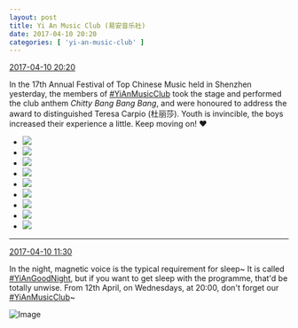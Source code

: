 ```yaml
---
layout: post
title: Yi An Music Club (易安音乐社)
date: 2017-04-10 20:20
categories: [ 'yi-an-music-club' ]
---
```


<div class="weibo-info">
  <a href="http://weibo.com/6094546964/EDTujahDl">2017-04-10 20:20</a>
</div>

In the 17th Annual Festival of Top Chinese Music held in Shenzhen yesterday, the members of [#YiAnMusicClub](http://weibo.com/p/100808beae2e3e05b17b64f63ebedca39f19b2) took the stage and performed the club anthem *Chitty Bang Bang Bang*, and were honoured to address the award to distinguished Teresa Carpio (杜丽莎). Youth is invincible, the boys increased their experience a little. Keep moving on! :heart:

<!-- more -->

<ul class="weibo-pic-list">
  <li class="weibo-pic">
    <a href="http://wx3.sinaimg.cn/mw690/006Es64Agy1fehuigif37j31jk0vh1kz.jpg"><img src="http://wx3.sinaimg.cn/thumb150/006Es64Agy1fehuigif37j31jk0vh1kz.jpg" /></a>
  </li>
  <li class="weibo-pic">
    <a href="http://wx3.sinaimg.cn/mw690/006Es64Agy1fehuifk8m3j31jk111e83.jpg"><img src="http://wx3.sinaimg.cn/thumb150/006Es64Agy1fehuifk8m3j31jk111e83.jpg" /></a>
  </li>
  <li class="weibo-pic">
    <a href="http://wx4.sinaimg.cn/mw690/006Es64Agy1fehui93v6bj31111jknpf.jpg"><img src="http://wx4.sinaimg.cn/thumb150/006Es64Agy1fehui93v6bj31111jknpf.jpg" /></a>
  </li>
  <li class="weibo-pic">
    <a href="http://wx2.sinaimg.cn/mw690/006Es64Agy1fehuijhg2hj31111jkhdu.jpg"><img src="http://wx2.sinaimg.cn/thumb150/006Es64Agy1fehuijhg2hj31111jkhdu.jpg" /></a>
  </li>
  <li class="weibo-pic">
    <a href="http://wx1.sinaimg.cn/mw690/006Es64Agy1fehumj8771j311d0qon8l.jpg"><img src="http://wx1.sinaimg.cn/thumb150/006Es64Agy1fehumj8771j311d0qon8l.jpg" /></a>
  </li>
  <li class="weibo-pic">
    <a href="http://wx4.sinaimg.cn/mw690/006Es64Agy1fehui0bafoj312c1jknpe.jpg"><img src="http://wx4.sinaimg.cn/thumb150/006Es64Agy1fehui0bafoj312c1jknpe.jpg" /></a>
  </li>
  <li class="weibo-pic">
    <a href="http://wx3.sinaimg.cn/mw690/006Es64Agy1fehuipxuj5j31111jknpf.jpg"><img src="http://wx3.sinaimg.cn/thumb150/006Es64Agy1fehuipxuj5j31111jknpf.jpg" /></a>
  </li>
  <li class="weibo-pic">
    <a href="http://wx3.sinaimg.cn/mw690/006Es64Agy1fehuig04bpj315o1qiu0z.jpg"><img src="http://wx3.sinaimg.cn/thumb150/006Es64Agy1fehuig04bpj315o1qiu0z.jpg" /></a>
  </li>
  <li class="weibo-pic">
    <a href="http://wx4.sinaimg.cn/mw690/006Es64Agy1fehuibfxc2j31111jkkjn.jpg"><img src="http://wx4.sinaimg.cn/thumb150/006Es64Agy1fehuibfxc2j31111jkkjn.jpg" /></a>
  </li>
</ul>

---

<div class="weibo-info">
  <a href="http://weibo.com/6094546964/EDQ0XEBsi">2017-04-10 11:30</a>
</div>

In the night, magnetic voice is the typical requirement for sleep~ It is called [#YiAnGoodNight](http://weibo.com/p/10080892b104a59bff303ca883e7931b5b916e), but if you want to get sleep with the programme, that'd be totally unwise. From 12th April, on Wednesdays, at 20:00, don't forget our [#YiAnMusicClub](http://weibo.com/p/100808beae2e3e05b17b64f63ebedca39f19b2)~

![Image](http://wx4.sinaimg.cn/mw690/006Es64Agy1fehdgp8ihkj31jk10xqv5.jpg)

